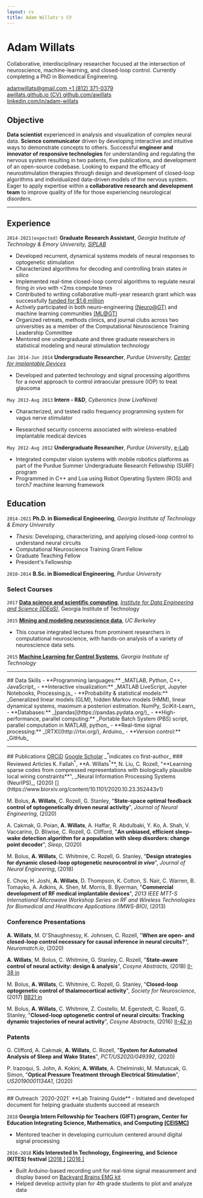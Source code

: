 ```yaml
---
layout: cv
title: Adam Willats's CV
---
```


# Adam Willats
<!--Graduate Research Assistant researching at the intersection of systems neuroscience and closed-loop control-->
Collaborative, interdisciplinary researcher focused at the intersection of neuroscience, machine-learning, and closed-loop control. Currently completing a PhD in Biomedical Engineering.

<div id="webaddress">
<a href="mailto:adamwillats@gmail.com"><i class="fas fa-envelope"></i> adamwillats@gmail.com </a>
<a href="tel:+1-812-371-0379"><i class="fas fa-phone"></i> +1 (812) 371-0379</a>
<br>
<a href="https://awillats.github.io/markdown-cv/"><i class="fas fa-home"></i> awillats.github.io (CV) </a>
<a href="https://github.com/awillats"><i class="fab fa-github"></i> github.com/awillats </a>
<!-- <a href="https://github.gatech.edu/awillats3"><i class="fab fa-github"></i> awillats3 (GATech research)</a> -->
<br>
 <a href="https://linkedin.com/in/adam-willats"><i class="fab fa-linkedin"></i> linkedin.com/in/adam-willats</a>
</div>

<!-- ## Research interests
- Modeling and analysis of neural systems, designing and characterizing control algorithms for the brain. -->

## Objective
<!-- across leading machine learning and neuroscience journals-->
**Data scientist** experienced in analysis and visualization of complex neural data. **Science communicator** driven by developing interactive and intuitive ways to demonstrate concepts to others. Successful **engineer and innovator of responsive technologies** for understanding and regulating the nervous system resulting in two patents, five publications, and development of an open-source codebase. Looking to expand the efficacy of neurostimulation therapies through design and development of closed-loop algorithms and individualized data-driven models of the nervous system. Eager to apply expertise within a **collaborative research and development team** to improve quality of life for those experiencing neurological disorders.

<!--## (Academic) Objective
**Computational systems neuroscientist** with experience expanding the toolkit for understanding the brain using data-driven mathematical models of neural dynamics, and responsive closed-loop perturbation of neural circuits.
**Highly motivated teacher** committed to developing interactive and intuitive ways to communicate concepts to students.
Seeking a position which balances **collaborative research** in understanding and treating the brain through closed-loop neuroengineering with additional impact through **educating students** in systems neuroscience and control theory.-->
<hr>

## Experience

`2014-2021(expected)` <!--expected-->
**Graduate Research Assistant**, _Georgia Institute of Technology & Emory University, [SIPLAB](http://siplab.gatech.edu/)_
- Developed recurrent, dynamical systems models of neural responses to optogenetic stimulation
- Characterized algorithms for decoding and controlling brain states _in silico_
- Implemented real-time closed-loop control algorithms to regulate neural firing _in vivo_ with <2ms compute times [<i class="fab fa-github"></i>](https://github.com/stanley-rozell)
- Contributed to writing collaborative multi-year research grant which was successfully [funded for $1.6 million](https://petitinstitute.gatech.edu/news/nih-award-supports-groundbreaking-brain-research-tech)
- Actively participated in both neuro-engineering [(Neuro@GT)](https://neuro.gatech.edu/) and machine learning communities [(ML@GT)](https://ml.gatech.edu/)
- Organized retreats, methods clinics, and journal clubs across two universities as a member of the Computational Neuroscience Training Leadership Committee
- Mentored one undergraduate and three graduate researchers in statistical modeling and neural stimulation technology


`Jan 2014-Jun 2014`
**Undergraduate Researcher**, _Purdue University, [Center for implantable Devices](https://engineering.purdue.edu/CID)_
- Developed and patented technology and signal processing algorithms for a novel approach to control intraocular pressure (IOP) to treat glaucoma [<i class="fas fa-file-alt"></i>](https://patents.google.com/patent/US20190001134A1)
<!-- - Conducted surgeries and data analysis to verify prototype performance -->


`May 2013-Aug 2013`
**Intern - R&D**, _Cyberonics (now LivaNova)_
- Characterized, and tested radio frequency programming system for vagus nerve stimulator
<!-- - Streamlined analysis of oscilloscope data by developing a MATLAB GUI -->
- Researched security concerns associated with wireless-enabled implantable medical devices
<!--graphic design-->

`May 2012-Aug 2012`
**Undergraduate Researcher**, _Purdue University_, [e-Lab](https://e-lab.github.io/)
- Integrated computer vision systems with mobile robotics platforms as part of the Purdue Summer Undergraduate Research Fellowship (SURF) program  <a href="https://www.youtube.com/watch?v=gULR_IYgruU&ab_channel=EugenioCulurciello"><i class="fab fa-youtube"></i></a>
- Programmed in C++ and Lua using Robot Operating System (ROS) and torch7 machine learning framework
<!-- **Clinical Engineering Intern** -->
<!-- TA, tutorials cut -->

## Education

<!-- put condensed academic stuff here for industry version-->
`2014-2021`
**Ph.D. in Biomedical Engineering**,  _Georgia Institute of Technology & Emory University_
- _Thesis:_ Developing, characterizing, and applying closed-loop control to understand neural circuits
- Computational Neuroscience Training Grant Fellow
- Graduate Teaching Fellow
- President's Fellowship

`2010-2014`
**B.Sc. in Biomedical Engineering**,  _Purdue University_

### Select Courses

`2017`
[**Data science and scientific computing**](https://ideas.gatech.edu/ideas-summer-workshop-teaches-skills-scientific-computing-and-data-science), [_Institute for Data Engineering and Science (IDEaS)_](https://ideas.gatech.edu/), Georgia Institute of Technology

`2015`
[**Mining and modeling neuroscience data**](https://crcns.org/course), _UC Berkeley_
<!-- - The goal of this summer course is to help researchers find new exciting research areas and at the same time to strengthen quantitative expertise in the field of neuroscience. -->
- This course integrated lectures from prominent researchers in computational neuroscience, with hands-on analysis of a variety of neuroscience data sets.

`2015`
[**Machine Learning for Control Systems**](https://sites.gatech.edu/acds/), _Georgia Institute of Technology_

<hr>
<!-- Data Science Skills-->
## Data Skills
- **Programming languages:** _MATLAB, Python, C++, JavaScript_
- **Interactive visualization:** _MATLAB LiveScript, Jupyter Notebooks, Processing.js_
- **Probability & statistical models:** _Generalized linear models (GLM), hidden Markov models (HMM), linear dynamical systems, maximum a posteriori estimation. NumPy, SciKit-Learn_
- **Databases:** _[pandas](https://pandas.pydata.org/)_
- **High-performance, parallel computing:** _Portable Batch System (PBS) script, parallel computation in MATLAB, python_
- **Real-time signal processing:** _[RTXI](http://rtxi.org/), Arduino_
- **Version control:** _GitHub_
<!-- Documentation & typesetting: Doxygen, markdown, LaTeX
<!-- Machine Learning Frameworks: PyTorch -->
<!-- dimensionality reduction -->

<!--
## Honors & Awards
`2014-2018`
[**Computational Neuroscience Training Grant Fellowship**](http://nec.gatech.edu/t32-training-program) - _NIH, Emory University, Georgia Institute of Technology_
- This program supports cross-institute and interdisciplinary training in computational neuroscience, machine learning, and neural engineering.
- As a fellow in this program I conducted research across multiple laboratories, led journal clubs, organized retreats, and attended training at UC Berkeley.
`2015`
**President's Fellowship** - _Georgia Institute of Technology_-->

<hr>
<!--Reviewed articles/publications? Reviewed papers? reviewed journal articles + neurips-->
## Publications
<a href="https://orcid.org/0000-0002-0747-5186"><i class="ai ai-orcid"></i> ORCiD</a>
<a href="https://scholar.google.com/citations?user=NwumsV8AAAAJ&hl=en"><i class="ai ai-google-scholar"></i> Google Scholar</a> _<sup>*</sup>indicates co first-author_
### Reviewed Articles
K. Fallah<sup>*</sup>, **A. Willats<sup>*</sup>**, N. Liu, C. Rozell, "**Learning sparse codes from compressed representations with biologically plausible local wiring constraints**", _Neural Information Processing Systems (NeurIPS)_, (2020) [<i class="fas fa-file-alt"></i>](https://www.biorxiv.org/content/10.1101/2020.10.23.352443v1)

M. Bolus, **A. Willats**, C. Rozell, G. Stanley, "**State-space optimal feedback control of optogenetically driven neural activity**", _Journal of Neural Engineering_, (2020) [<i class="fas fa-file-alt"></i>](https://doi.org/10.1088%2F1741-2552%2Fabb89c)

A. Cakmak, G. Poian, **A. Willats**, A. Haffar, R. Abdulbaki, Y. Ko, A. Shah, V. Vaccarino, D. Bliwise, C. Rozell, G. Clifford, "**An unbiased, efficient sleep–wake detection algorithm for a population with sleep disorders: change point decoder**", _Sleep_, (2020) [<i class="fas fa-file-alt"></i>](https://doi.org/10.1093%2Fsleep%2Fzsaa011)

M. Bolus, **A. Willats**, C. Whitmire, C. Rozell, G. Stanley, "**Design strategies for dynamic closed-loop optogenetic neurocontrol _in vivo_**", _Journal of Neural Engineering_, (2018) [<i class="fas fa-file-alt"></i>](https://doi.org/10.1088%2F1741-2552%2Faaa506)

E. Chow, H. Joshi, **A. Willats**, D. Thompson, K. Cotton, S. Nair, C. Warren, B. Tomayko, A. Adkins, A. Shen, M. Morris, B. Byerman, "**Commercial development of RF medical implantable devices**", _2013 IEEE MTT-S International Microwave Workshop Series on RF and Wireless Technologies for Biomedical and Healthcare Applications (IMWS-BIO)_, (2013) [<i class="fas fa-file-alt"></i>](https://doi.org/10.1109%2Fimws-bio.2013.6756251)


### Conference Presentations

**A. Willats**, M. O'Shaughnessy, K. Johnsen, C. Rozell, "**When are open- and closed-loop control necessary for causal inference in neural circuits?**", _Neuromatch.io_, (2020) [<i class="fas fa-file-alt"></i>](https://neuromatch.io/abstract/?submission_id=recAss5l8wdgBbnAm) [<i class="fab fa-youtube"></i>](https://youtu.be/oUKBDF2B3Sw)

**A. Willats**, M. Bolus, C. Whitmire, G. Stanley, C. Rozell, "**State-aware control of neural activity: design & analysis**", _Cosyne Abstracts_, (2018) [II-38 in <i class="fas fa-file-alt"></i>](http://cosyne.org/cosyne18/Cosyne2018_program_book.pdf#page=161)

M. Bolus, **A. Willats**, C. Whitmire, C. Rozell, G. Stanley, "**Closed-loop optogenetic control of thalamocortical activity**", _Society for Neuroscience_, (2017) [BB21 in <i class="fas fa-file-alt"></i>](https://www.sfn.org/-/media/SfN/Documents/Annual-Meeting/FinalProgram/NS2017/Daily-Books-2017/AM17-Book5-Tue.ashx?la=en\&hash=63F635417C639D3C9A4738D3AF8CEF7A880E27E2)

<!--M. Bolus, **A. Willats**, C. Whitmire, Z. Costello, "**Closed-loop optogenetic control of neural circuits in vivo: Developing design principles for controlling patterns of neural firing rates**", _Society for Neuroscience_, (2016) [<i class="fas fa-file-alt"></i>](https://www.abstractsonline.com/pp8/index.html\#!/4071/presentation/1309)-->

M. Bolus, **A. Willats**, C. Whitmire, Z. Costello, M. Egerstedt, C. Rozell, G. Stanley, "**Closed-loop optogenetic control of neural circuits: Tracking dynamic trajectories of neural activity**", _Cosyne Abstracts_, (2016) [II-42 in <i class="fas fa-file-alt"></i>](http://cosyne.org/cosyne16/Cosyne2016_program_book.pdf)

### Patents
G. Clifford, A. Cakmak, **A. Willats**, C. Rozell, "**System for Automated Analysis of Sleep and Wake States**", _PCT/US2020/049392_, (2020) [<i class="fas fa-file-alt"></i>](https://emoryott.technologypublisher.com/technology/42436)

P. Irazoqui, S. John, A. Kokini, **A. Willats**, A. Chelminski, M. Matuscak, G. Simon, "**Optical Pressure Treatment through Electrical Stimulation**", _US20190001134A1_, (2020) [<i class="fas fa-file-alt"></i>](https://patents.google.com/patent/US20190001134A1)


<!--
`2020`
**System for Automated Analysis of Sleep and Wake States** <a href="https://emoryott.technologypublisher.com/technology/42436"><i class="fas fa-file-alt"></i></a>
- Gari Clifford, Ayse Cakmak, **Adam Willats**, Christopher Rozell.

`2020`
**Optical Pressure Treatment through Electrical Stimulation** <a href="https://patents.google.com/patent/US20190001134A1"><i class="fas fa-file-alt"></i></a>
- Pedro Irazoqui, Simon John, Alex Kokini, **Adam Willats**, Alexander Chelminski, Matt Matuscak, Gabriel Simon
-->
<hr>
## Outreach
`2020-2021`
**Lab Training Guide**
- Initiated and developed document for helping graduate students succeed at research
<!-- example sections i contributed? -->

`2018`
**Georgia Intern Fellowship for Teachers (GIFT) program, Center for Education
Integrating Science, Mathematics, and Computing [(CEISMC)](https://www.ceismc.gatech.edu/)**
- Mentored teacher in developing curriculum centered around digital signal processing

`2016-2018`
**Kids Interested In Technology, Engineering, and Science (KITES) festival** [[2018 <i class="fas fa-images"></i>]](https://stanley.gatech.edu/2018/05/stanley-lab-demonstrates-how-our-brain-controls-our-muscles-at-scott-elementary-science-and-technology-festival/)
[[2016 <i class="fas fa-images"></i>]](https://stanley.gatech.edu/2016/06/outreach-event-the-childrens-school/)
- Built Arduino-based recording unit for real-time signal measurement and display based on [Backyard Brains EMG kit](https://backyardbrains.com/experiments/musclespikerbox)
- Helped develop activity plan for 4th grade students to plot and analyze data



<!-- ### Footer
Last updated: March 2021 -->
